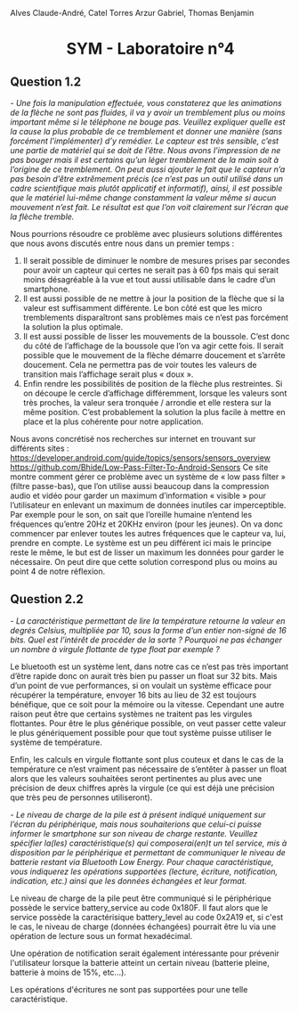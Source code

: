 Alves Claude-André, Catel Torres Arzur Gabriel, Thomas Benjamin

# <center>SYM - Laboratoire n°4 </center>

## Question 1.2
<em>- Une fois la manipulation effectuée, vous constaterez que les animations de la flèche ne sont pas fluides, il va y avoir un tremblement plus ou moins important même si le téléphone ne bouge pas. Veuillez expliquer quelle est la cause la plus probable de ce tremblement et donner une manière (sans forcément l’implémenter) d’y remédier.
Le capteur est très sensible, c’est une partie de matériel qui se doit de l’être. Nous avons l’impression de ne pas bouger mais il est certains qu’un léger tremblement de la main soit à l’origine de ce tremblement. On peut aussi ajouter le fait que le capteur n’a pas besoin d’être extrêmement précis (ce n’est pas un outil utilisé dans un cadre scientifique mais plutôt applicatif et informatif), ainsi, il est possible que le matériel lui-même change constamment la valeur même si aucun mouvement n’est fait. Le résultat est que l’on voit clairement sur l’écran que la flèche tremble.</em>

Nous pourrions résoudre ce problème avec plusieurs solutions différentes que nous avons discutés entre nous dans un premier temps :
1. Il serait possible de diminuer le nombre de mesures prises par secondes pour avoir un capteur qui certes ne serait pas à 60 fps mais qui serait moins désagréable à la vue et tout aussi utilisable dans le cadre d’un smartphone.
2. Il est aussi possible de ne mettre à jour la position de la flèche que si la valeur est suffisamment différente. Le bon côté est que les micro tremblements disparaîtront sans problèmes mais ce n’est pas forcément la solution la plus optimale.
3. Il est aussi possible de lisser les mouvements de la boussole. C’est donc du côté de l’affichage de la boussole que l’on va agir cette fois. Il serait possible que le mouvement de la flèche démarre doucement et s’arrête doucement. Cela ne permettra pas de voir toutes les valeurs de transition mais l’affichage serait plus « doux ».
4. Enfin rendre les possibilités de position de la flèche plus restreintes. Si on découpe le cercle d’affichage différemment, lorsque les valeurs sont très proches, la valeur sera tronquée / arrondie et elle restera sur la même position. C’est probablement la solution la plus facile à mettre en place et la plus cohérente pour notre application.

Nous avons concrétisé nos recherches sur internet en trouvant sur différents sites :
https://developer.android.com/guide/topics/sensors/sensors_overview
https://github.com/Bhide/Low-Pass-Filter-To-Android-Sensors
Ce site montre comment gérer ce problème avec un système de « low pass filter » (filtre passe-bas), que l’on utilise aussi beaucoup dans la compression audio et vidéo pour garder un maximum d’information « visible » pour l’utilisateur en enlevant un maximum de données inutiles car imperceptible.
Par exemple pour le son, on sait que l’oreille humaine n’entend les fréquences qu’entre 20Hz et 20KHz environ (pour les jeunes). On va donc commencer par enlever toutes les autres fréquences que le capteur va, lui, prendre en compte. Le système est un peu différent ici mais le principe reste le même, le but est de lisser un maximum les données pour garder le nécessaire. On peut dire que cette solution correspond plus ou moins au point 4 de notre réflexion.

## Question 2.2

<em>- La caractéristique permettant de lire la température retourne la valeur en degrés Celsius, multipliée par 10, sous la forme d’un entier non-signé de 16 bits. Quel est l’intérêt de procéder de la sorte ? Pourquoi ne pas échanger un nombre à virgule flottante de type float par exemple ?</em>

Le bluetooth est un système lent, dans notre cas ce n’est pas très important d’être rapide donc on aurait très bien pu passer un float sur 32 bits. Mais d’un point de vue performances, si on voulait un système efficace pour récupérer la température, envoyer 16 bits au lieu de 32 est toujours bénéfique, que ce soit pour la mémoire ou la vitesse.
Cependant une autre raison peut être que certains systèmes ne traitent pas les virgules flottantes. Pour être le plus générique possible, on veut passer cette valeur le plus génériquement possible pour que tout système puisse utiliser le système de température.

Enfin, les calculs en virgule flottante sont plus couteux et dans le cas de la température ce n’est vraiment pas nécessaire de s’entêter à passer un float alors que les valeurs souhaitées seront pertinentes au plus avec une précision de deux chiffres après la virgule (ce qui est déjà une précision que très peu de personnes utiliseront).

<em>- Le niveau de charge de la pile est à présent indiqué uniquement sur l’écran du périphérique, mais nous souhaiterions que celui-ci puisse informer le smartphone sur son niveau de charge restante. Veuillez spécifier la(les) caractéristique(s) qui composerai(en)t un tel service, mis à disposition par le périphérique et permettant de communiquer le niveau de batterie restant via Bluetooth Low Energy. Pour chaque caractéristique, vous indiquerez les opérations supportées (lecture, écriture, notification, indication, etc.) ainsi que les données échangées et leur format. </em>

Le niveau de charge de la pile peut être communiqué si le périphérique possède le service battery_service au code 0x180F. Il faut alors que le service possède la caractérisique battery_level au code 0x2A19 et, si c'est le cas, le niveau de charge (données échangées) pourrait être lu via une opération de lecture sous un format hexadécimal.

Une opération de notification serait également intéressante pour prévenir l'utilisateur lorsque la batterie atteint un certain niveau (batterie pleine, batterie à moins de 15%, etc...).

Les opérations d'écritures ne sont pas supportées pour une telle caractéristique.
